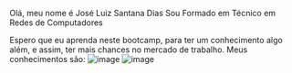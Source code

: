 Olá, meu nome é José Luiz Santana Dias
Sou Formado em Técnico em Redes de Computadores

Espero que eu aprenda neste bootcamp, para ter um conhecimento algo além,
e assim, ter mais chances no mercado de trabalho.
Meus conhecimentos são:
![image](https://github.com/jose13luiz/dio-lab-open-source/assets/106891403/9cbbcc42-be2c-4c85-8fb6-f30c8ef2a67e)
![image](https://github.com/jose13luiz/dio-lab-open-source/assets/106891403/8ca4b917-6427-4d15-aed5-461a8659fb60)
